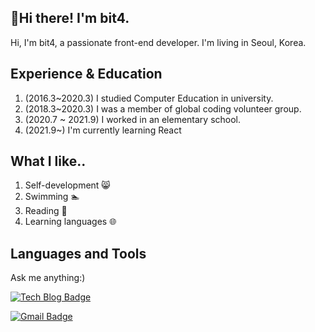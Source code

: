 ## 🙋Hi there! I'm bit4.

Hi, I'm bit4, a passionate front-end developer. I'm living in Seoul, Korea. 

## Experience & Education
1. (2016.3~2020.3) I studied Computer Education in university.
2. (2018.3~2020.3) I was a member of global coding volunteer group.
3. (2020.7 ~ 2021.9) I worked in an elementary school.
4. (2021.9~) I'm currently learning React

## What I like..
1. Self-development 😸
2. Swimming 🏊
3. Reading 📖
4. Learning languages 🌐

## Languages and Tools


Ask me anything:) 

[![Tech Blog Badge](http://img.shields.io/badge/-Tech%20blog-black?style=flat-square&logo=github&link=https://velog.io/@devbit4)](https://velog.io/@devbit4)

[![Gmail Badge](https://img.shields.io/badge/Gmail-d14836?style=flat-square&logo=Gmail&logoColor=white&link=mailto:snugyun01@gmail.com)](mailto:devbit4gmail.com)

